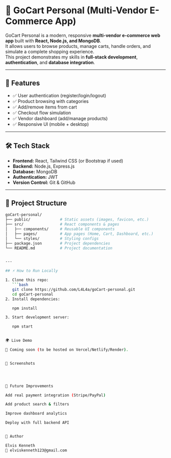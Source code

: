 # 🛒 GoCart Personal (Multi-Vendor E-Commerce App)

GoCart Personal is a modern, responsive **multi-vendor e-commerce web app** built with **React, Node.js, and MongoDB**.  
It allows users to browse products, manage carts, handle orders, and simulate a complete shopping experience.  
This project demonstrates my skills in **full-stack development**, **authentication**, and **database integration**.

---

## 🚀 Features

- ✅ User authentication (register/login/logout)  
- ✅ Product browsing with categories  
- ✅ Add/remove items from cart  
- ✅ Checkout flow simulation  
- ✅ Vendor dashboard (add/manage products)  
- ✅ Responsive UI (mobile + desktop)  

---

## 🛠️ Tech Stack

- **Frontend:** React, Tailwind CSS (or Bootstrap if used)  
- **Backend:** Node.js, Express.js  
- **Database:** MongoDB  
- **Authentication:** JWT  
- **Version Control:** Git & GitHub  

---

## 📂 Project Structure

```bash
goCart-personal/
├── public/             # Static assets (images, favicon, etc.)
├── src/                # React components & pages
│   ├── components/     # Reusable UI components
│   ├── pages/          # App pages (Home, Cart, Dashboard, etc.)
│   └── styles/         # Styling configs
├── package.json        # Project dependencies
└── README.md           # Project documentation


---

## ⚡ How to Run Locally

1. Clone this repo:
   ```bash
   git clone https://github.com/L4L4a/goCart-personal.git
   cd goCart-personal
2. Install dependencies:

   npm install

3. Start development server:

   npm start
   

🌍 Live Demo

🔗 Coming soon (to be hosted on Vercel/Netlify/Render).


📸 Screenshots




📌 Future Improvements

Add real payment integration (Stripe/PayPal)

Add product search & filters

Improve dashboard analytics

Deploy with full backend API


👤 Author

Elvis Kenneth
📧 elviskenneth123@gmail.com
